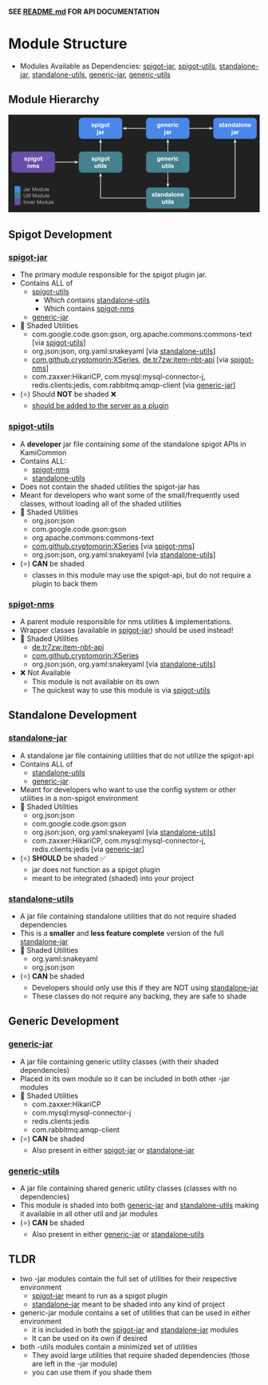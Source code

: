 **SEE [README.md](./README.md) FOR API DOCUMENTATION**

# Module Structure
- Modules Available as Dependencies: [spigot-jar](#spigot-jar), [spigot-utils](#spigot-utils), [standalone-jar](#standalone-jar), [standalone-utils](#standalone-utils), [generic-jar](#generic-jar), [generic-utils](#generic-utils)

## Module Hierarchy
![ScreenShot](/docs/screenshots/structure.png)

## Spigot Development
### [spigot-jar](./spigot-jar)
- The primary module responsible for the spigot plugin jar.
- Contains ALL of
  - [spigot-utils](#spigot-utils)
    - Which contains [standalone-utils](#standalone-utils)
    - Which contains [spigot-nms](#spigot-nms)
  - [generic-jar](#generic-jar)
- 📄 Shaded Utilities
  - com.google.code.gson:gson, org.apache.commons:commons-text [via [spigot-utils](#spigot-utils)]
  - org.json:json, org.yaml:snakeyaml [via [standalone-utils](#standalone-utils)]
  - [com.github.cryptomorin:XSeries](https://github.com/CryptoMorin/XSeries), [de.tr7zw:item-nbt-api](https://github.com/tr7zw/Item-NBT-API) [via [spigot-nms](#spigot-nms)]
  - com.zaxxer:HikariCP, com.mysql:mysql-connector-j, redis.clients:jedis, com.rabbitmq:amqp-client [via [generic-jar](#generic-jar)]
- (⭐) Should **NOT** be shaded ❌
  - <span style="text-decoration:underline;">should be added to the server as a plugin</span>

### [spigot-utils](./spigot-utils)
- A **developer** jar file containing *some* of the standalone spigot APIs in KamiCommon
- Contains ALL:
  - [spigot-nms](#spigot-nms)
  - [standalone-utils](#standalone-utils)
- Does not contain the shaded utilities the spigot-jar has
- Meant for developers who want some of the small/frequently used classes, without loading all of the shaded utilities
- 📄 Shaded Utilities
  - org.json:json
  - com.google.code.gson:gson
  - org.apache.commons:commons-text
  - [com.github.cryptomorin:XSeries](https://github.com/CryptoMorin/XSeries) [via [spigot-nms](#spigot-nms)]
  - org.json:json, org.yaml:snakeyaml [via [standalone-utils](#standalone-utils)]
- (⭐) **CAN** be shaded
  - classes in this module may use the spigot-api, but do not require a plugin to back them

### [spigot-nms](./spigot-nms)
- A parent module responsible for nms utilities & implementations.
- Wrapper classes (available in [spigot-jar](#spigot-jar)) should be used instead!
- 📄 Shaded Utilities
  - [de.tr7zw:item-nbt-api](https://github.com/tr7zw/Item-NBT-API)
  - [com.github.cryptomorin:XSeries](https://github.com/CryptoMorin/XSeries)
  - org.json:json, org.yaml:snakeyaml [via [standalone-utils](#standalone-utils)]
- ❌ Not Available
    - This module is not available on its own
    - The quickest way to use this module is via [spigot-utils](#spigot-utils)

## Standalone Development
### [standalone-jar](./standalone-jar)
- A standalone jar file containing utilities that do not utilize the spigot-api
- Contains ALL of
  - [standalone-utils](#standalone-utils)
  - [generic-jar](#generic-jar)
- Meant for developers who want to use the config system or other utilities in a non-spigot environment
- 📄 Shaded Utilities
  - org.json:json
  - com.google.code.gson:gson
  - org.json:json, org.yaml:snakeyaml [via [standalone-utils](#standalone-utils)]
  - com.zaxxer:HikariCP, com.mysql:mysql-connector-j, redis.clients:jedis [via [generic-jar](#generic-jar)]
- (⭐) **SHOULD** be shaded ✅
  - jar does not function as a spigot plugin
  - meant to be integrated (shaded) into your project

### [standalone-utils](./standalone-utils)
- A jar file containing standalone utilities that do not require shaded dependencies
- This is a **smaller** and **less feature complete** version of the full [standalone-jar](#standalone-jar)
- 📄 Shaded Utilities
  - org.yaml:snakeyaml
  - org.json:json
- (⭐) **CAN** be shaded
  - Developers should only use this if they are NOT using [standalone-jar](#standalone-jar)
  - These classes do not require any backing, they are safe to shade

## Generic Development
### [generic-jar](./generic-jar)
- A jar file containing generic utility classes (with their shaded dependencies)
- Placed in its own module so it can be included in both other -jar modules
- 📄 Shaded Utilities
  - com.zaxxer:HikariCP
  - com.mysql:mysql-connector-j
  - redis.clients:jedis
  - com.rabbitmq:amqp-client
- (⭐) **CAN** be shaded
  - Also present in either [spigot-jar](#spigot-jar) or [standalone-jar](#standalone-jar)

### [generic-utils](./generic-utils)
- A jar file containing shared generic utility classes (classes with no dependencies)
- This module is shaded into both [generic-jar](#generic-jar) and [standalone-utils](#standalone-utils) making it available in all other util and jar modules
- (⭐) **CAN** be shaded
  - Also present in either [generic-jar](#generic-jar) or [standalone-utils](#standalone-utils)

## TLDR
- two -jar modules contain the full set of utilities for their respective environment
  - [spigot-jar](#spigot-jar) meant to run as a spigot plugin
  - [standalone-jar](#standalone-jar) meant to be shaded into any kind of project
- generic-jar module contains a set of utilities that can be used in either environment
  - it is included in both the [spigot-jar](#spigot-jar) and [standalone-jar](#standalone-jar) modules
  - It can be used on its own if desired
- both -utils modules contain a minimized set of utilities
  - They avoid large utilities that require shaded dependencies (those are left in the -jar module)
  - you can use them if you shade them
